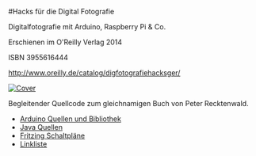 #Hacks für die Digital Fotografie

Digitalfotografie mit Arduino, Raspberry Pi & Co.

Erschienen im O'Reilly Verlag 2014

ISBN 3955616444

http://www.oreilly.de/catalog/digfotografiehacksger/

[![Cover](https://github.com/robotfreak/dfhacks/raw/master/Images/cover_small.jpg)](https://github.com/robotfreak/dfhacks/raw/master/Images/cover.jpg)

Begleitender Quellcode zum gleichnamigen Buch von Peter Recktenwald. 

* [Arduino Quellen und Bibliothek](https://github.com/robotfreak/dfhacks/tree/master/Arduino)
* [Java Quellen](https://github.com/robotfreak/dfhacks/tree/master/Java)
* [Fritzing Schaltpläne](https://github.com/robotfreak/dfhacks/tree/master/Fritzing)
* [Linkliste](http://www.photofreak.de/wp-content/uploads/2014/10/Hacks-f%C3%BCr-die-digitale-Fotografie-Linkliste.pdf)


